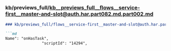 ### kb/previews_full/kb__previews_full__flows__service-first__master-and-slot@auth.har.part082.md.part002.md

```md
### kb/previews_full/flows__service-first__master-and-slot@auth.har.part082.md (part 002)

```md
Name": "onHasTask",
                "scriptId": "14294",
            
```

```

```
